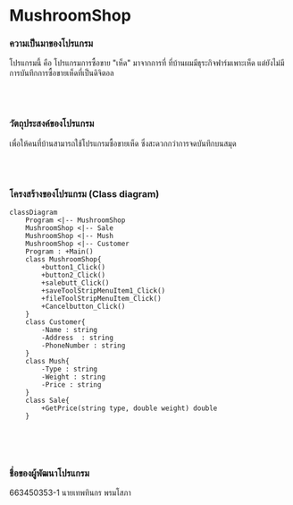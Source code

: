 # MushroomShop
### ความเป็นมาของโปรแกรม
โปรแกรมนี้ คือ โปรแกรมการซื้อขาย "เห็ด" มาจากการที่ ที่บ้านผมมีธุระกิจฟาร์มเพาะเห็ด แต่ยังไม่มีการบันทึกการซื้อขายเห็ดที่เป็นดิจิตอล 

<br/><br/>
### วัตถุประสงค์ของโปรแกรม
เพื่อให้คนที่บ้านสามารถใช้โปรแกรมซื้อขายเห็ด ซึ่งสะดวกกว่าการจดบันทึกบนสมุด

<br/><br/>
### โครงสร้างของโปรแกรม (Class diagram)
```mermaid
classDiagram
    Program <|-- MushroomShop
    MushroomShop <|-- Sale
    MushroomShop <|-- Mush
    MushroomShop <|-- Customer
    Program : +Main()
    class MushroomShop{
        +button1_Click()
        +button2_Click()
        +salebutt_Click()
        +saveToolStripMenuItem1_Click()
        +fileToolStripMenuItem_Click()
        +Cancelbutton_Click()
    }
    class Customer{
        -Name : string
        -Address  : string
        -PhoneNumber : string
    }
    class Mush{
        -Type : string 
        -Weight : string 
        -Price : string 
    }
    class Sale{
        +GetPrice(string type, double weight) double
    }
    
```

<br/><br/>
### ชื่อของผู้พัฒนาโปรแกรม
663450353-1 นายเทพทินกร พรมโสภา
